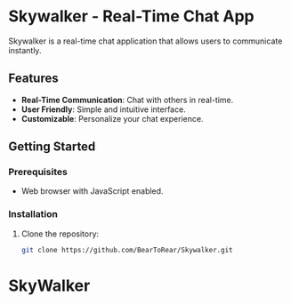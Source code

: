 # Skywalker - Real-Time Chat App

Skywalker is a real-time chat application that allows users to communicate instantly.

## Features

- **Real-Time Communication**: Chat with others in real-time.
- **User Friendly**: Simple and intuitive interface.
- **Customizable**: Personalize your chat experience.

## Getting Started

### Prerequisites

- Web browser with JavaScript enabled.

### Installation

1. Clone the repository:
   ```bash
   git clone https://github.com/BearToRear/Skywalker.git
# SkyWalker
